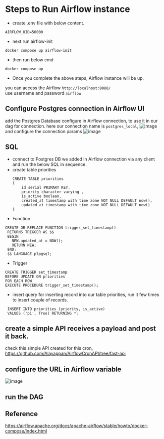 # Steps to Run Airflow instance
- create .env file with below content.

```
AIRFLOW_UID=50000
```

- next run airflow-init

```
docker compose up airflow-init
```

- then run below cmd

```
docker compose up
```

- Once you complete the above steps, Airflow instance will be up. 

you can access the Airflow  `http://localhost:8080/ ` <br/>
use username and password `airflow`

## Configure Postgres connection in Airflow UI
add the Postgres Database configure in Airflow connection, to use it in our dag for connection.
here our connection name is `postgres_local`, 
![image](https://github.com/Alayappan/AirflowCronAPI/assets/38777845/785979e6-02fa-4f26-bc58-4426ffb2dcb4)
and configure the connection params
![image](https://github.com/Alayappan/AirflowCronAPI/assets/38777845/c0ed976b-dac5-4b37-89a4-5a9c35eee8e4)


## SQL

- connect to Postgres DB we added in Airflow connection via any client and run the below SQL in sequence.  
- create table priorities
  ```
  CREATE TABLE priorities
  (
      id serial PRIMARY KEY,
      priority character varying ,
      is_active boolean,
      created_at timestamp with time zone NOT NULL DEFAULT now(),
      updated_at timestamp with time zone NOT NULL DEFAULT now()
  )
  ```
- Function
 ```
 CREATE OR REPLACE FUNCTION trigger_set_timestamp()
  RETURNS TRIGGER AS $$
  BEGIN
    NEW.updated_at = NOW();
    RETURN NEW;
  END;
  $$ LANGUAGE plpgsql;
```
- Trigger
 ```
 CREATE TRIGGER set_timestamp
 BEFORE UPDATE ON priorities
 FOR EACH ROW
 EXECUTE PROCEDURE trigger_set_timestamp();
```
- insert query for inserting  record into our table priorities, run it few times to insert couple of records.
```
 INSERT INTO priorities (priority, is_active) 
 VALUES ('p1', True) RETURNING *;
```
## create a simple API receives a payload and post it back.
check this simple API created for this cron, https://github.com/Alayappan/AirflowCronAPI/tree/fast-api 
## configure the URL in Airflow variable
![image](https://github.com/Alayappan/AirflowCronAPI/assets/38777845/c7207c0e-9ab5-4068-911f-76286d0e33eb)

## run the DAG

## Reference
https://airflow.apache.org/docs/apache-airflow/stable/howto/docker-compose/index.html

